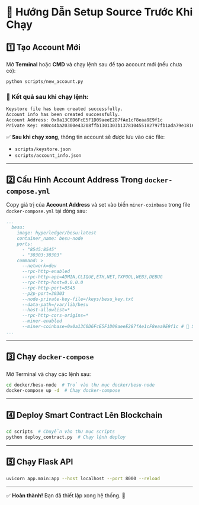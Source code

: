 # 🚀 Hướng Dẫn Setup Source Trước Khi Chạy

## 1️⃣ Tạo Account Mới

Mở **Terminal** hoặc **CMD** và chạy lệnh sau để tạo account mới (nếu chưa có):

```bash
python scripts/new_account.py
```

### 📌 Kết quả sau khi chạy lệnh:
```bash
Keystore file has been created successfully.
Account info has been created successfully.
Account Address: 0x0a13C0D6FcE5F1D09aeeE287fAe1cF8eaa9E9f1c
Private Key: e80c44ba20300e43208ffb1301303b137810455182797fb1ada79e1816864c36
```
✅ **Sau khi chạy xong**, thông tin account sẽ được lưu vào các file:
- `scripts/keystore.json`
- `scripts/account_info.json`

---

## 2️⃣ Cấu Hình Account Address Trong `docker-compose.yml`

Copy giá trị của **Account Address** và set vào biến `miner-coinbase` trong file `docker-compose.yml` tại dòng sau:

```yaml
...
  besu:
    image: hyperledger/besu:latest
    container_name: besu-node
    ports:
      - "8545:8545"
      - "30303:30303"
    command: >
      --network=dev
      --rpc-http-enabled
      --rpc-http-api=ADMIN,CLIQUE,ETH,NET,TXPOOL,WEB3,DEBUG
      --rpc-http-host=0.0.0.0
      --rpc-http-port=8545
      --p2p-port=30303
      --node-private-key-file=/keys/besu_key.txt
      --data-path=/var/lib/besu
      --host-allowlist=*
      --rpc-http-cors-origins=*
      --miner-enabled
      --miner-coinbase=0x0a13C0D6FcE5F1D09aeeE287fAe1cF8eaa9E9f1c # 🔧 Sửa ở dòng này
...
```

---

## 3️⃣ Chạy `docker-compose`

Mở Terminal và chạy các lệnh sau:

```bash
cd docker/besu-node  # Trỏ vào thư mục docker/besu-node
docker-compose up -d  # Chạy docker-compose
```

---

## 4️⃣ Deploy Smart Contract Lên Blockchain

```bash
cd scripts  # Chuyển vào thư mục scripts
python deploy_contract.py  # Chạy lệnh deploy
```

---

## 5️⃣ Chạy Flask API

```bash
uvicorn app.main:app --host localhost --port 8000 --reload
```

---

✅ **Hoàn thành!** Bạn đã thiết lập xong hệ thống. 🎉